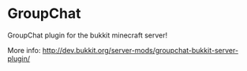 GroupChat
=========

GroupChat plugin for the bukkit minecraft server!

More info: http://dev.bukkit.org/server-mods/groupchat-bukkit-server-plugin/
